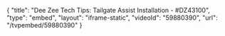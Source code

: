 {
    "title": "Dee Zee Tech Tips: Tailgate Assist Installation - #DZ43100",
    "type": "embed",
    "layout": "iframe-static",
    "videoId": "59880390",
    "url": "\/tvpembed\/59880390"
}